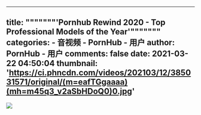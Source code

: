 
---
title: """""""'Pornhub Rewind 2020 -  Top Professional Models of the Year'"""""""
categories: 
    - 音视频
    - PornHub - 用户
author: PornHub - 用户
comments: false
date: 2021-03-22 04:50:04
thumbnail: 'https://ci.phncdn.com/videos/202103/12/385031571/original/(m=eafTGgaaaa)(mh=m45q3_v2aSbHDoQ0)0.jpg'
---

<div>   
<img src="https://ci.phncdn.com/videos/202103/12/385031571/original/(m=eafTGgaaaa)(mh=m45q3_v2aSbHDoQ0)0.jpg" referrerpolicy="no-referrer">  
</div>
            